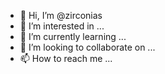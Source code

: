 - 👋 Hi, I’m @zirconias
- 👀 I’m interested in ...
- 🌱 I’m currently learning ...
- 💞️ I’m looking to collaborate on ...
- 📫 How to reach me ...

<!---
zirconias/zirconias is a ✨ special ✨ repository because its `README.md` (this file) appears on your GitHub profile.
You can click the Preview link to take a look at your changes.
--->
